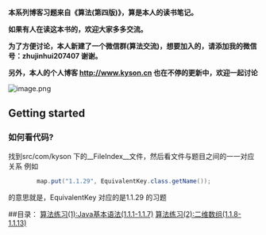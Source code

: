 __本系列博客习题来自《算法(第四版)》，算是本人的读书笔记。__

__如果有人在读这本书的，欢迎大家多多交流。__

__为了方便讨论，本人新建了一个微信群(算法交流)，想要加入的，请添加我的微信号：zhujinhui207407 谢谢。__

__另外，本人的个人博客 http://www.kyson.cn 也在不停的更新中，欢迎一起讨论__


![image.png](http://upload-images.jianshu.io/upload_images/1672498-ac17f2393a36b4c4.png?imageMogr2/auto-orient/strip%7CimageView2/2/w/1240)







## Getting started

### 如何看代码?

找到src/com/kyson 下的__FileIndex__文件，然后看文件与题目之间的一一对应关系
例如
```java
		map.put("1.1.29", EquivalentKey.class.getName());
```
的意思就是，EquivalentKey 对应的是1.1.29 的习题

##目录：
[算法练习(1):Java基本语法(1.1.1-1.1.7)](https://www.jianshu.com/p/14dcd76cc1ff)
[算法练习(2):二维数组(1.1.8-1.1.13)](https://www.jianshu.com/p/5a1bf284986f)
